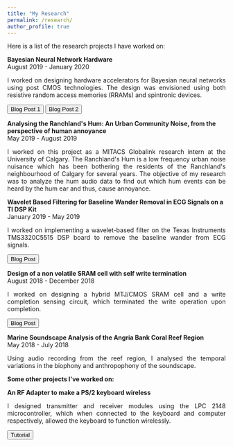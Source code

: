 ```yaml
---
title: "My Research"
permalink: /research/
author_profile: true
---
```


Here is a list of the research projects I have worked on:

<b>Bayesian Neural Network Hardware</b> <br>
 August 2019 - January 2020 <br>
 <p style='text-align: justify;'>
 I worked on designing hardware accelerators for Bayesian neural networks using post CMOS technologies. The design was envisioned using both resistive random access memories (RRAMs) and spintronic devices. </p>
 
 <button onclick="document.location = 'https://akulmalhotra.github.io/posts/2020/05/spinbnn'">Blog Post 1</button>
 <button onclick="document.location = 'https://akulmalhotra.github.io/posts/rrambnn'">Blog Post 2</button>
 
 <b>Analysing the Ranchland's Hum: An Urban Community Noise, from the perspective of human annoyance</b> <br>
 May 2019 - August 2019 <br>
 <p style='text-align: justify;'>
 I worked on this project as a MITACS Globalink research intern at the University of Calgary. The Ranchland's Hum is a low frequency urban noise nuisance which has been bothering the residents of the Ranchland's neighbourhood of Calgary for several years. The objective of my research was to analyze the hum audio data to find out which hum events can be heard by the hum ear and thus, cause annoyance. </p>  
 
 <b>Wavelet Based Filtering for Baseline Wander Removal in ECG Signals on a TI DSP Kit</b> <br>
 January 2019 - May 2019 <br>
 <p style='text-align: justify;'>
 I worked on implementing a wavelet-based filter on the Texas Instruments TMS3320C5515 DSP board to remove the baseline wander from ECG signals. </p>
 
 <button onclick="document.location = 'https://akulmalhotra.github.io/posts/2020/05/waveletecg'">Blog Post</button>
 
 <b>Design of a non volatile SRAM cell with self write termination</b> <br>
 August 2018 - December 2018 <br>
 
 <p style='text-align: justify;'>
 I worked on designing a hybrid MTJ/CMOS SRAM cell and a write completion sensing circuit, which terminated the write operation upon completion. </p>
 
 <button onclick="document.location = 'https://akulmalhotra.github.io/posts/2020/05/nvsram'">Blog Post</button>
 
 <b>Marine Soundscape Analysis of the Angria Bank Coral Reef Region</b> <br>
 May 2018 - July 2018 <br>
 
<p style='text-align: justify;'>
Using audio recording from the reef region, I analysed the temporal variations in the biophony and anthropophony of the soundscape. </p> 
 
 **Some other projects I've worked on:**
 
 <b>An RF Adapter to make a PS/2 keyboard wireless</b> <br>
 <p style='text-align: justify;'>
 I designed transmitter and receiver modules using the LPC 2148 microcontroller, which when connected to the keyboard and computer respectively, allowed the keyboard to function wirelessly. </p>
 
 <button onclick="document.location = 'https://hackaday.io/project/161252-an-rf-adapter-to-make-a-ps2-keyboard-wireless'">Tutorial</button>
 
 
 
 
